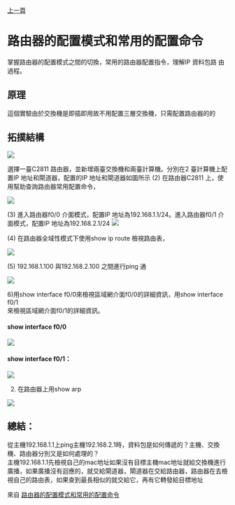 [上一頁](https://jian-hong-wu.github.io/blog/802.3ad/)

# 路由器的配置模式和常用的配置命令

掌握路由器的配置模式之間的切換，常用的路由器配置指令，理解IP 資料包路 由過程。  
## 原理  
這個實驗由於交換機是即插即用故不用配置三層交換機，只需配置路由器的的  
## 拓撲結構  

![](https://jian-hong-wu.github.io/blog/路由器的配置模式和常用的配置命令/1.png)

選擇一臺C2811 路由器，並新增兩臺交換機和兩臺計算機。分別在2 臺計算機上配置IP 地址和閘道器，配置的IP 地址和閘道器如圖所示
(2) 在路由器C2811 上，使用幫助查詢路由器常用配置命令，

![](https://jian-hong-wu.github.io/blog/路由器的配置模式和常用的配置命令/2.png)

(3) 進入路由器f0/0 介面模式，配置IP 地址為192.168.1.1/24。進入路由器f0/1 介面模式，配置IP 地址為192.168.2.1/24
![](https://jian-hong-wu.github.io/blog/路由器的配置模式和常用的配置命令/3.png)

(4) 在路由器全域性模式下使用show ip route 檢視路由表，

![](https://jian-hong-wu.github.io/blog/路由器的配置模式和常用的配置命令/4.png)

(5) 192.168.1.100 與192.168.2.100 之間進行ping 通

![](https://jian-hong-wu.github.io/blog/路由器的配置模式和常用的配置命令/5.png)

6)用show interface f0/0來檢視區域網介面f0/0的詳細資訊，用show interface f0/1  
來檢視區域網介面f0/1的詳細資訊。  
#### show interface f0/0  

![](https://jian-hong-wu.github.io/blog/路由器的配置模式和常用的配置命令/6.png)

#### show interface f0/1：

![](https://jian-hong-wu.github.io/blog/路由器的配置模式和常用的配置命令/7.png)

2. 在路由器上用show arp

![](https://jian-hong-wu.github.io/blog/路由器的配置模式和常用的配置命令/8.png)

## 總結：  
從主機192.168.1.1上ping主機192.168.2.1時，資料包是如何傳遞的？主機、交換機、路由器分別又是如何處理的？  
主機192.168.1.1先檢視自己的mac地址如果沒有目標主機mac地址就給交換機進行廣播，如果廣播沒有迴應的，就交給閘道器，閘道器在交給路由器，路由器在去檢視自己的路由表，如果查到最長相似的就交給它，再有它轉發給目標地址  

來自 [路由器的配置模式和常用的配置命令](https://www.itread01.com/content/1543884363.html)

